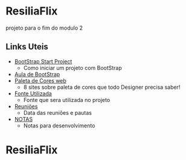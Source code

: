 # ResiliaFlix

projeto para o fim do modulo 2

## Links Uteis

-   [BootStrap Start Project](https://getbootstrap.com/docs/5.0/getting-started/introduction/)
    -   Como iniciar um projeto com BootStrap
-   [Aula de BootStrap]()
-   [Paleta de Cores web](https://medium.com/uai-ux/8-sites-sobre-paleta-de-cores-que-todo-designer-precisa-saber-a02bbba3291)
    -   8 sites sobre paleta de cores que todo Designer precisa saber!
-   [Fonte Utilizada](https://fonts.google.com/specimen/Poppins?query=pop)
    -   Fonte que sera utilizada no projeto
-   [Reuniões](https://doc.clickup.com/d/h/2z202-10/b9e3829152cd683)
    -   Data das reuniões e pautas
-   [NOTAS](https://doc.clickup.com/d/h/2z202-17/7a4ffa37a389714)
    -   Notas para desenvolvimento
# ResiliaFlix
